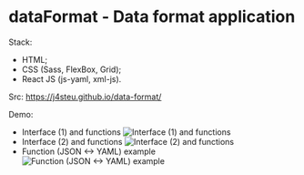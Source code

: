 # dataFormat - Data format application

Stack:
- HTML; 
- CSS (Sass, FlexBox, Grid);
- React JS (js-yaml, xml-js).

Src: https://j4steu.github.io/data-format/

Demo:
- Interface (1) and functions
![Interface (1) and functions](https://github.com/J4stEu/dataFormat/blob/main/projectDemo/dataFormat_1.png)
- Interface (2) and functions
![Interface (2) and functions](https://github.com/J4stEu/dataFormat/blob/main/projectDemo/dataFormat_2.png)
- Function (JSON <-> YAML) example
![Function (JSON <-> YAML) example](https://github.com/J4stEu/dataFormat/blob/main/projectDemo/dataFormat_3.png)
